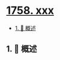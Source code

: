 # [1758. xxx](https://github.com/Tdahuyou/TNotes.leetcode/tree/main/notes/1758.%20xxx)

<!-- region:toc -->

- [1. 📝 概述](#1--概述)

<!-- endregion:toc -->

## 1. 📝 概述
